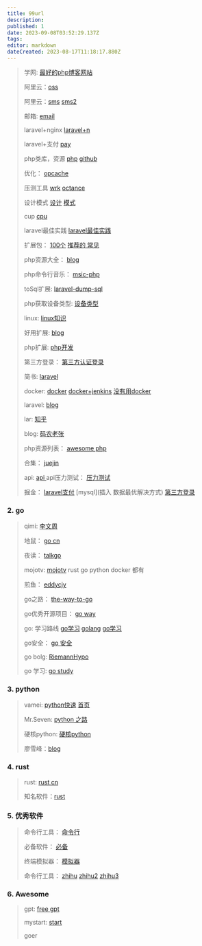 ```yaml
---
title: 99url
description: 
published: 1
date: 2023-09-08T03:52:29.137Z
tags: 
editor: markdown
dateCreated: 2023-08-17T11:18:17.880Z
---
```












> 学网: [最好的php博客网站](https://learnku.com/)
>
> 阿里云：[oss](https://blog.csdn.net/qq_43638176/article/details/96489427)
>
> 阿里云：[sms](https://blog.csdn.net/maxiaojingabc/article/details/106015614) [sms2](https://blog.csdn.net/qq_42799116/article/details/103652336)
>
> 邮箱: [email](https://blog.csdn.net/qq_42799116/article/details/104434452)
>
> laravel+nginx [laravel+n](https://blog.csdn.net/maxiaojingabc/article/details/106015614)
>
> laravel+支付 [pay](https://blog.csdn.net/weixin_56190532/article/details/130726573)
>
> php类库，资源 [php](https://learnku.com/articles/40507) [github](https://github.com/ar414-com/php-source-lib)
>
> 优化： [opcache](https://learnku.com/articles/18782) 
>
> 压测工具 [wrk](https://learnku.com/articles/27979) [octance](https://learnku.com/articles/77337)
>
> 设计模式 [设计](https://refactoringguru.cn/) [模式](https://learnku.com/docs/php-design-patterns/2018)
>
> cup [cpu ](https://learnku.com/blog/bossaiguo) 
>
> laravel最佳实践 [laravel最佳实践](https://learnku.com/articles/12762/eighteen-best-practices-of-laravel)
>
> 扩展包： [100个](https://learnku.com/laravel/t/2530/the-highest-amount-of-downloads-of-the-100-laravel-extensions-recommended) [推荐的 ](https://learnku.com/articles/5512/laravel-recommend-easy-to-use-integrated-version-of-the-expansion-package)[常见](https://learnku.com/articles/4805/in-laravel-your-most-commonly-used-extensions-pack)
>
> php资源大全： [blog](https://www.cnblogs.com/taletao/p/4212916.html)
>
> php命令行音乐： [msic-php](https://learnku.com/articles/30014)
>
> toSql扩展: [laravel-dump-sql](https://learnku.com/articles/62091)
>
> php获取设备类型: [设备类型](https://learnku.com/articles/17734)
>
> linux: [linux知识](https://learnku.com/articles/78462)
>
> 好用扩展: [blog](https://blog.csdn.net/weixin_43814458/article/details/105932459)
>
> php扩展: [php开发](https://learnku.com/laravel/t/10032/php-extension-development-detection-list-extended-development-required)
>
> 第三方登录： [第三方认证登录](https://learnku.com/laravel/t/1202/laravel51-achieve-third-party-login-authentication-including-micro-blog-qq-wechat-watercress)
>
> 简书: [laravel](https://www.jianshu.com/c/3dff40fa5135)
>
> docker: [docker](https://blog.csdn.net/qq_39135287/category_9492725.html) [docker+jenkins](https://juejin.cn/post/7007696221175316487)  [没有用docker](https://juejin.cn/post/6991291781195235365)  
>
> laravel: [blog](https://learnku.com/blog/zhangsen) 
>
> lar: [知乎](https://www.zhihu.com/column/fsdhub)
>
> blog: [码农老张](https://www.zyblog.com.cn/)
>
> php资源列表： [awesome php](https://juejin.cn/post/6844903475302645773?searchId=20230901145423E91A81D1D352FEB21C37)
>
> 合集： [juejin](https://juejin.cn/post/6844903476418314253?searchId=202309011505156672064BA437EEB245C6)
>
> api: [api ](https://learnku.com/articles/83316)api压力测试： [压力测试](https://learnku.com/articles/83173)
>
> 
>
> 掘金： [laravel支付](https://juejin.cn/post/7250114886243172409)  [mysql](插入	数据最优解决方式) [第三方登录](https://juejin.cn/post/7045152119208280072)











### 2. go 

> qimi: [李文周](https://www.liwenzhou.com/)
>
> 地鼠： [go cn](https://www.topgoer.cn/)
>
> 夜读： [talkgo](https://talkgo.org/)
>
> mojotv: [mojotv](https://mojotv.cn/) rust  go python docker 都有
>
> 煎鱼： [eddycjy](https://golang3.eddycjy.com/)
>
> go之路： [the-way-to-go](https://learnku.com/docs/the-way-to-go)
>
> go优秀开源项目： [go way](https://www.cnblogs.com/Can-daydayup/p/15178348.html)
>
> go: 学习路线 [go学习](https://juejin.cn/post/7119123646471208968?searchId=2023090114502013FF74D38E6FF1ABA5DD) [golang](https://juejin.cn/post/7061980386640789540?searchId=2023090114502013FF74D38E6FF1ABA5DD)
> [go学习](https://learnku.com/articles/58749)
>
> go安全： [go 安全](https://learnku.com/articles/83013) 
>
> go bolg: [RiemannHypo](https://juejin.cn/user/1680474815073805/posts)
>
> go 学习: [go study](https://zhuanlan.zhihu.com/p/624651254)











### 3. python 

> vamei: [python快速](https://www.cnblogs.com/vamei/archive/2012/09/13/2682778.html) [首页](https://www.cnblogs.com/vamei/)
>
> Mr.Seven: [python 之路](https://www.cnblogs.com/wupeiqi/articles/4938499.html)
>
> 硬核python: [硬核python](https://zhuanlan.zhihu.com/p/421726412)
>
> 廖雪峰：[blog](https://www.liaoxuefeng.com/)
>
> 









### 4. rust

> rust: [rust cn](https://www.rustwiki.org.cn/)
>
> 知名软件：[rust](https://www.zhihu.com/question/512163948)
>
> 









### 5. 优秀软件

> 命令行工具： [命令行](https://www.zhihu.com/search?q=%E5%91%BD%E4%BB%A4%E8%A1%8C%E5%B7%A5%E5%85%B7&type=content)
>
> 必备软件： [必备](https://www.zhihu.com/search?type=content&q=github%E5%BF%85%E5%A4%87%E5%BC%80%E6%BA%90%E8%BD%AF%E4%BB%B6)
>
> 终端模拟器： [模拟器](https://mp.weixin.qq.com/s/puMuyIy8oYBU8KpMX1LgOQ)
>
> 命令行工具： [zhihu](https://zhuanlan.zhihu.com/p/51904179)  [zhihu2](https://zhuanlan.zhihu.com/p/401429004) [zhihu3](https://zhuanlan.zhihu.com/p/540920867)




### 6. Awesome

> 
> gpt: [free gpt](https://github.com/xx025/carrot)
> 
> mystart: [start](https://github.com/stars/vgoer/lists/snowflake-about-awesome)
>
> goer